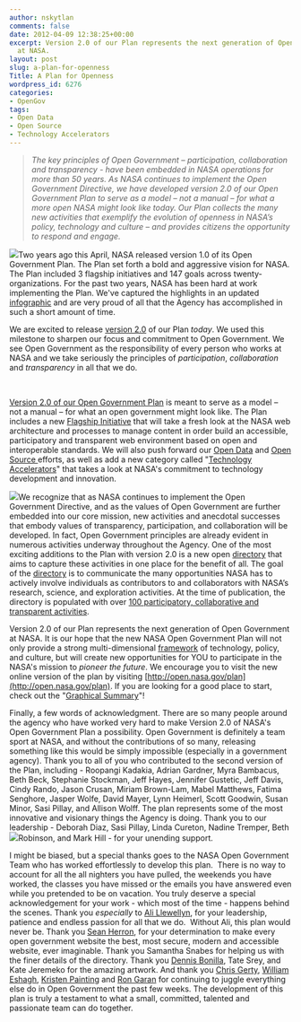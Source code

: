 ```yaml
---
author: nskytlan
comments: false
date: 2012-04-09 12:38:25+00:00
excerpt: Version 2.0 of our Plan represents the next generation of Open Government
  at NASA.
layout: post
slug: a-plan-for-openness
Title: A Plan for Openness
wordpress_id: 6276
categories:
- OpenGov
tags:
- Open Data
- Open Source
- Technology Accelerators
---
```


> _The key principles of Open Government – participation, collaboration and transparency - have been embedded in NASA operations for more than 50 years. As NASA continues to implement the Open Government Directive, we have developed version 2.0 of our Open Government Plan to serve as a model – not a manual – for what a more open NASA might look like today. Our Plan collects the many new activities that exemplify the evolution of openness in NASA’s policy, technology and culture – and provides citizens the opportunity to respond and engage._


[![](http://open.nasa.gov/wp-content/uploads/2012/04/Infographic-Icon-134x300.png)](http://open.nasa.gov/plan/progress/)Two years ago this April, NASA released version 1.0 of its Open Government Plan. The Plan set forth a bold and aggressive vision for NASA. The Plan included 3 flagship initiatives and 147 goals across twenty-organizations. For the past two years, NASA has been hard at work implementing the Plan. We've captured the highlights in an updated [infographic](http://open.nasa.gov/plan/progress/) and are very proud of all that the Agency has accomplished in such a short amount of time.

We are excited to release [version 2.0](http://open.nasa.gov/plan) of our Plan _today_. We used this milestone to sharpen our focus and commitment to Open Government. We see Open Government as the responsibility of every person who works at NASA and we take seriously the principles of _participation_, _collaboration_ and _transparency_ in all that we do.

[  
](http://open.nasa.gov/plan/)

[Version 2.0 of our Open Government Plan](http://open.nasa.gov/plan) is meant to serve as a model – not a manual – for what an open government might look like. The Plan includes a new [Flagship Initiative](http://open.nasa.gov/plan/nasa-web-environment/) that will take a fresh look at the NASA web architecture and processes to manage content in order build an accessible, participatory and transparent web environment based on open and interoperable standards. We will also push forward our [Open Data](http://open.nasa.gov/plan/open-data/) and [Open Source ](http://open.nasa.gov/plan/open-source-software/)efforts, as well as add a new category called "[Technology Accelerators](http://open.nasa.gov/plan/technology-accelerators/)" that takes a look at NASA's commitment to technology development and innovation.

[![](http://open.nasa.gov/wp-content/uploads/2012/04/Cover-Icon1.jpg)](http://open.nasa.gov/plan/download)We recognize that as NASA continues to implement the Open Government Directive, and as the values of Open Government are further embedded into our core mission, new activities and anecdotal successes that embody values of transparency, participation, and collaboration will be developed. In fact, Open Government principles are already evident in numerous activities underway throughout the Agency. One of the most exciting additions to the Plan with version 2.0 is a new open [directory](http://open.nasa.gov/plan/directory/) that aims to capture these activities in one place for the benefit of all. The goal of the [directory](http://open.nasa.gov/plan/directory/) is to communicate the many opportunities NASA has to actively involve individuals as contributors to and collaborators with NASA’s research, science, and exploration activities. At the time of publication, the directory is populated with over [100 participatory, collaborative and transparent activities](http://open.nasa.gov/plan/category/activity/).

Version 2.0 of our Plan represents the next generation of Open Government at NASA. It is our hope that the new NASA Open Government Plan will not only provide a strong multi-dimensional [framework](http://open.nasa.gov/plan/framework/) of technology, policy, and culture, but will create new opportunities for YOU to participate in the NASA's mission to _pioneer the future_. We encourage you to visit the new online version of the plan by visiting [http://open.nasa.gov/plan](http://open.nasa.gov/plan). If you are looking for a good place to start, check out the "[Graphical Summary](http://open.nasa.gov/plan/graphical-summary/)"!

Finally, a few words of acknowledgment. There are so many people around the agency who have worked very hard to make Version 2.0 of NASA's Open Government Plan a possibility. Open Government is definitely a team sport at NASA, and without the contributions of so many, releasing something like this would be simply impossible (especially in a government agency). Thank you to all of you who contributed to the second version of the Plan, including - Roopangi Kadakia, Adrian Gardner, Myra Bambacus, Beth Beck, Stephanie Stockman, Jeff Hayes, Jennifer Gustetic, Jeff Davis, Cindy Rando, Jason Crusan, Miriam Brown-Lam, Mabel Matthews, Fatima Senghore, Jasper Wolfe, David Mayer, Lynn Heimerl, Scott Goodwin, Susan Minor, Sasi Pillay, and Allison Wolff. The plan represents some of the most innovative and visionary things the Agency is doing. Thank you to our leadership - Deborah Diaz, Sasi Pillay, Linda Cureton, Nadine Tremper, Beth [![](http://open.nasa.gov/wp-content/uploads/2012/04/Visual-Icon-219x300.jpg)](http://open.nasa.gov/plan/graphical-summary/)Robinson, and Mark Hill - for your unending support.

I might be biased, but a special thanks goes to the NASA Open Government Team who has worked effortlessly to develop this plan.  There is no way to account for all the all nighters you have pulled, the weekends you have worked, the classes you have missed or the emails you have answered even while you pretended to be on vacation. You truly deserve a special acknowledgement for your work - which most of the time - happens behind the scenes. Thank you _especially_ to [Ali Llewellyn](http://open.nasa.gov/blog/author/adllewellyn/), for your leadership, patience and endless passion for all that we do.  Without Ali, this plan would never be. Thank you [Sean Herron](http://open.nasa.gov/blog/author/sherron/), for your determination to make every open government website the best, most secure, modern and accessible website, ever imaginable. Thank you Samantha Snabes for helping us with the finer details of the directory. Thank you [Dennis Bonilla](http://open.nasa.gov/blog/author/drbonill/), Tate Srey, and Kate Jeremeko for the amazing artwork. And thank you [Chris Gerty](http://open.nasa.gov/blog/author/cgerty/), [William Eshagh](http://open.nasa.gov/blog/author/weshagh/), [Kristen Painting](http://open.nasa.gov/blog/author/kpaintin/) and [Ron Garan](http://fragileoasis.org/bloggernauts/Astro_Ron/) for continuing to juggle everything else do in Open Government the past few weeks. The development of this plan is truly a testament to what a small, committed, talented and passionate team can do together.













